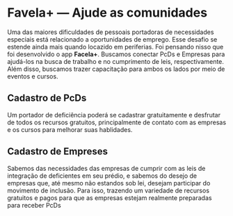# Favela+ — Ajude as comunidades
Uma das maiores dificuldades de pessoais portadoras de necessidades especiais está relacionado a oportunidades de emprego. Esse desafio se estende ainda mais quando locazido em periferias. Foi pensando nisso que foi desenvolvido o app **Facela+**. Buscamos conectar PcDs e Empresas para ajudá-los na busca de trabalho e no cumprimento de leis, respectivamente. Além disso, buscamos trazer capacitação para ambos os lados por meio de eventos e cursos.

## Cadastro de PcDs
Um portador de deficiência poderá se cadastrar gratuitamente e desfrutar de todos os recursos gratuitos, principalmente de contato com as empresas e os cursos para melhorar suas hablidades.

## Cadastro de Empreses
Sabemos das necessidades das empresas de cumprir com as leis de integração de deficientes em seu prédio, e sabemos do desejo de empresas que, até mesmo não estandos sob lei, desejam participar do movimento de inclusão. Para isso, trazendo um variedade de recursos gratuitos e pagos para que as empresas estejam realmente preparadas para receber PcDs
